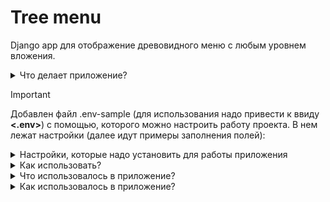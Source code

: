 # Tree menu
Django app для отображение древовидного меню с любым уровнем вложения.

<details>
<summary>Что делает приложение?</summary>
Функционал:

* Работа с бд PostgreSQL
* Создавать меню можно только в админке. Создавать, удалять, изменять и читать.
* В админ панель добавлены 2 кнопки для удаления и обновление всех объектов. Чтобы корректно отображались пункты меню при изменение объектов.
![2024-03-12_12-58-33](https://github.com/Plutarxi99/tree_menu/assets/132927381/e89ff870-8b57-4a9d-bb60-f72fcfcf38ea)
* Отображение меню одним запросом к базе данных

</details>

> [!IMPORTANT]
> Добавлен файл .env-sample (для использования надо привести к ввиду **<.env>**) с помощью, которого можно настроить работу проекта. В нем лежат настройки (далее идут примеры заполнения полей):
<details>
<summary>Настройки, которые надо установить для работы приложения</summary>

| Значение | Содержание | Примечание |
|-----|-----------|-----:|
|     **SECRET_KEY**| ahrfgyu34hfy3qh4fy4hufy3qfyb3k4f       |     код генерируется командой, которая указана ниже|
|     **POSTGRES_DB**| NAME_BD   |     название базы данных |
|     **POSTGRES_USER**| USER_BD   |     название пользователя базы данных |
|     **POSTGRES_PASSWORD**| PASSWORD_BD   |     пароль базы данных |
|     **POSTGRES_SERVER**| HOST_BD   |     подключение к базе данных |
|     **POSTGRES_DRIVER**| postgresql   |     типы подключение к базе данных PostgreSQL |
|     **SUPERUSER_EMAIL**| email_superuser       |     установить почту суперюзера|
|     **SUPERUSER_PASSWORD**| password_superuser       |     установить пароль суперюзера|
|     **ENV_TYPE**| local/server       |     для докеризации приложения(в будущем)|
|     **HOST_IP**| *       |     установить доверительное ip-адрес|



</details>

<details>

<summary>Как использовать?</summary>

* Переходим в папку где будет лежать код

* Копируем код с git:
  <pre><code>git clone git@github.com:Plutarxi99/tree_menu.git</code></pre>

* Создаем виртуальное окружение:
  <pre><code>python3 -m venv env</code></pre>
  <pre><code>source env/bin/activate</code></pre>

* После установки нужных настроeк в файле **<.env>**. Надо выполнить команду для установки пакетов:
  <pre><code>pip install -r requirements.txt </code></pre>

* Создать секретный ключ:
  <pre><code>python manage.py shell -c 'from django.core.management import utils; print(utils.get_random_secret_key())'</code></pre>

* Создать базу данных:
  <pre><code>psql -U postgres</code></pre>
  <pre><code>create database tree_menu;</code></pre>

* Заполнить файл .env и приложение готово к запуску;

* Установить миграции:
  <pre><code>python3 manage.py migrate</code></pre>

* Создать первого пользователя в сервеси. Перейти в файл и исполнить его
  <pre><code>python3 manage.py createsuperuser</code></pre>

* Установить тестовые данные
  <pre><code>python3 manage.py loaddata data_test_menu.json </code></pre>

</details>

<details>

<summary>Что использовалось в приложение?</summary>
Функционал:

* Подключено PostgreSQL
* Установлен dotenv для создания файла .env
</details>

<details>

<summary>Как использовалось в приложение?</summary>
Руководство к действию:

* Переходим по пути menu.views.MenuView и добавляем названия меню, которые хотим добавить
![Screenshot from 2024-03-12 13-08-00](https://github.com/Plutarxi99/tree_menu/assets/132927381/df86b51c-ae66-4a27-abab-62ab24381a9c)
* Добавляем в отображение в html-документ menu/templates/menu/index.html
![Screenshot from 2024-03-12 13-09-42](https://github.com/Plutarxi99/tree_menu/assets/132927381/0e520e44-0bca-4411-8917-d193f3214178)

</details>
